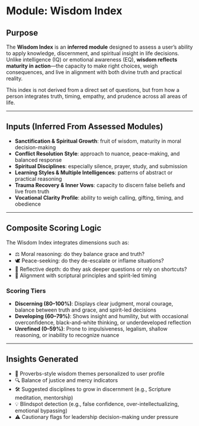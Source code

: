 # Module: Wisdom Index

## Purpose

The **Wisdom Index** is an **inferred module** designed to assess a user’s ability to apply knowledge, discernment, and spiritual insight in life decisions. Unlike intelligence (IQ) or emotional awareness (EQ), **wisdom reflects maturity in action**—the capacity to make right choices, weigh consequences, and live in alignment with both divine truth and practical reality.

This index is not derived from a direct set of questions, but from how a person integrates truth, timing, empathy, and prudence across all areas of life.

---

## Inputs (Inferred From Assessed Modules)

* **Sanctification & Spiritual Growth**: fruit of wisdom, maturity in moral decision-making
* **Conflict Resolution Style**: approach to nuance, peace-making, and balanced response
* **Spiritual Disciplines**: especially silence, prayer, study, and submission
* **Learning Styles & Multiple Intelligences**: patterns of abstract or practical reasoning
* **Trauma Recovery & Inner Vows**: capacity to discern false beliefs and live from truth
* **Vocational Clarity Profile**: ability to weigh calling, gifting, timing, and obedience

---

## Composite Scoring Logic

The Wisdom Index integrates dimensions such as:

* ⚖️ Moral reasoning: do they balance grace and truth?
* 🕊️ Peace-seeking: do they de-escalate or inflame situations?
* 🧠 Reflective depth: do they ask deeper questions or rely on shortcuts?
* 🧭 Alignment with scriptural principles and spirit-led timing

### Scoring Tiers

* **Discerning (80–100%)**: Displays clear judgment, moral courage, balance between truth and grace, and spirit-led decisions
* **Developing (60–79%)**: Shows insight and humility, but with occasional overconfidence, black-and-white thinking, or underdeveloped reflection
* **Unrefined (0–59%)**: Prone to impulsiveness, legalism, shallow reasoning, or inability to recognize nuance

---

## Insights Generated

* 📖 Proverbs-style wisdom themes personalized to user profile
* 🔍 Balance of justice and mercy indicators
* 🛠️ Suggested disciplines to grow in discernment (e.g., Scripture meditation, mentorship)
* 💡 Blindspot detection (e.g., false confidence, over-intellectualizing, emotional bypassing)
* ⚠️ Cautionary flags for leadership decision-making under pressure
